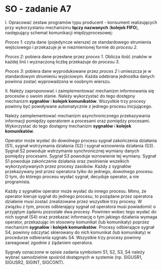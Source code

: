 # SO - zadanie A7

I. Opracować zestaw programów typu producent - konsument realizujących przy wykorzystaniu mechanizmu **łączy nazwanych** (**kolejek FIFO**), następujący schemat komunikacji międzyprocesowej:

*Proces 1*: czyta dane (pojedyncze wiersze) ze standardowego strumienia wejściowego i przekazuje je w niezmienionej formie do *procesu 2*.

*Proces 2*: pobiera dane przesłane przez *proces 1*. Oblicza ilość znaków w każdej linii i wyznaczoną liczbę przekazuje do *procesu 3*. 

*Proces 3*: pobiera dane wyprodukowane przez *proces 2* i umieszcza je w standardowym strumieniu wyjściowym. Każda odebrana jednostka danych powinna zostać wyprowadzona w osobnym wierszu.

II. Należy zaproponować i zaimplementować mechanizm informowania się procesów o swoim stanie. Należy wykorzystać do tego dostępny mechanizm **sygnałów** i **kolejek komunikatów**. Wszystkie trzy procesy powinny być powoływane automatycznie z jednego procesu inicjującego.

Należy zaimplementować mechanizm asynchronicznego przekazywania informacji pomiędzy operatorem a procesami oraz pomiędzy procesami. Wykorzystać do tego dostępny mechanizm **sygnałów** i **kolejek komunikatów**.

Operator może wysłać do dowolnego procesu sygnał zakończenia działania (S1), sygnał wstrzymania działania (S2) i sygnał wznowienia działania (S3). Sygnał S2 powoduje wstrzymanie synchronicznej wymiany danych pomiędzy procesami. Sygnał S3 powoduje wznowienie tej wymiany. Sygnał S1 powoduje zakończenie działania oraz zwolnienie wszelkich wykorzystywanych przez procesy zasobów. Każdy z sygnałów przekazywany jest przez operatora tylko do jednego, dowolnego procesu. O tym, do którego procesu wysłać sygnał, decyduje operator, a nie programista.

Każdy z sygnałów operator może wysłać do innego procesu. Mimo, że operator kieruje sygnał do jednego procesu, to pożądane przez operatora działanie musi zostać zrealizowane przez wszystkie trzy procesy. W związku z tym, proces odbierający sygnał od operatora musi powiadomić o przyjętym żądaniu pozostałe dwa procesy. Powinien wobec tego wysłać do nich sygnał (S4) oraz przekazać informację o tym jakiego działania wymaga operator, przekazując im stosowny komunikat (lub komunikaty) poprzez mechanizm **sygnałów** i **kolejek komunikatów**. Procesy odbierające sygnał S4, powinny odczytać skierowany do nich komunikat (lub komunikaty) w procedurze odbierania sygnału S4. Wszystkie trzy procesy powinny zareagować zgodnie z żądaniem operatora.

Sygnały oznaczone w opisie zadania symbolami S1, S2, S3, S4 należy wybrać samodzielnie spośród dostępnych w systemie (np. SIGUSR1, SIGUSR2, SIGINT, SIGCONT).
